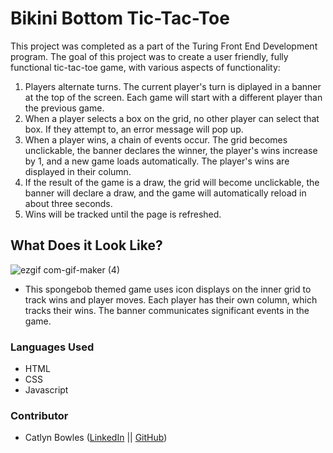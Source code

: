 # Bikini Bottom Tic-Tac-Toe

This project was completed as a part of the Turing Front End Development program. The goal of this project was to create a user friendly, fully functional tic-tac-toe game, with various aspects of functionality: 

1. Players alternate turns. The current player's turn is diplayed in a banner at the top of the screen. Each game will start with a different player than the previous game. 
2. When a player selects a box on the grid, no other player can select that box. If they attempt to, an error message will pop up. 
3. When a player wins, a chain of events occur. The grid becomes unclickable, the banner declares the winner, the player's wins increase by 1, and a new game loads automatically. The player's wins are displayed in their column. 
4. If the result of the game is a draw, the grid will become unclickable, the banner will declare a draw, and the game will automatically reload in about three seconds. 
5. Wins will  be tracked until the page is refreshed. 

## What Does it Look Like? 

![ezgif com-gif-maker (4)](https://user-images.githubusercontent.com/98493391/165346709-f007cce6-9949-487e-b0bf-9e7ed12781dd.gif)

- This spongebob themed game uses icon displays on the inner grid to track wins and player moves. Each player has their own column, which tracks their wins. The banner communicates significant events in the game. 

### Languages Used
- HTML
- CSS
- Javascript

### Contributor 

- Catlyn Bowles ([LinkedIn](https://www.linkedin.com/in/catlyn-bowles-a94aa61ab/) || [GitHub](https://github.com/catlynbowles))
